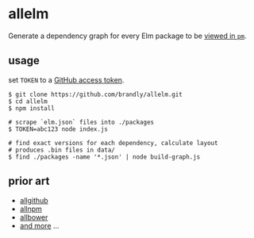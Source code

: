 # allelm

Generate a dependency graph for every Elm package to be [viewed in `pm`](https://github.com/anvaka/pm).

## usage

set `TOKEN` to a [GitHub access token](https://github.com/settings/tokens).

```
$ git clone https://github.com/brandly/allelm.git
$ cd allelm
$ npm install

# scrape `elm.json` files into ./packages
$ TOKEN=abc123 node index.js

# find exact versions for each dependency, calculate layout
# produces .bin files in data/
$ find ./packages -name '*.json' | node build-graph.js
```

## prior art

- [allgithub](https://github.com/anvaka/allgithub)
- [allnpm](https://github.com/anvaka/allnpm)
- [allbower](https://github.com/anvaka/allbower)
- [and more](https://github.com/anvaka?utf8=%E2%9C%93&tab=repositories&q=all&type=&language=)
  ...
